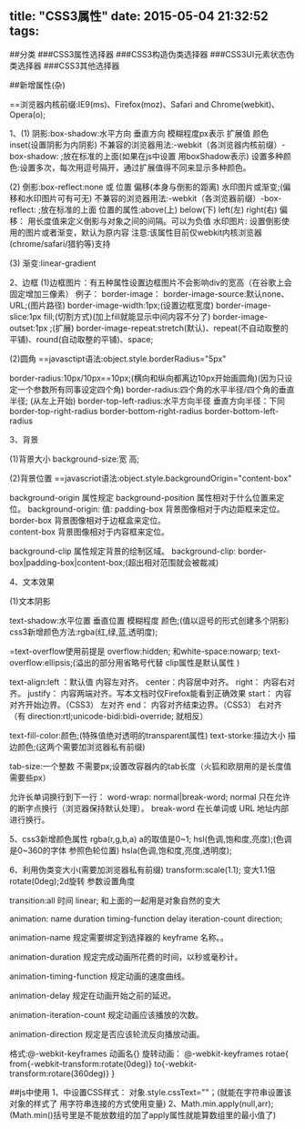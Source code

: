 title: "CSS3属性"
date: 2015-05-04 21:32:52
tags:
---
##分类
###CSS3属性选择器
###CSS3构造伪类选择器
###CSS3UI元素状态伪类选择器
###CSS3其他选择器

##新增属性(杂)

==浏览器内核前缀:IE9(ms)、Firefox(moz)、Safari and Chrome(webkit)、Opera(o);

1、(1) 阴影:box-shadow:水平方向 垂直方向 模糊程度px表示 扩展值 颜色 inset(设置阴影为内阴影)
       不兼容的浏览器用法:-webkit（各浏览器内核前缀）-box-shadow: ;放在标准的上面(如果在js中设置 用boxShadow表示)
       设置多种颜色:设置多次，每次用逗号隔开，通过扩展值得不同来显示多种颜色。
   
   (2) 倒影:box-reflect:none 或 位置 偏移(本身与倒影的距离) 水印图片或渐变;(偏移和水印图片可有可无)
       不兼容的浏览器用法:-webkit（各浏览器前缀）-box-reflect: ;放在标准的上面
       位置的属性:above(上) below(下) left(左) right(右)
       偏移： 用长度值来定义倒影与对象之间的间隔。可以为负值
       水印图片: 设置倒影使用的图片或者渐变，默认为原内容
       注意:该属性目前仅webkit内核浏览器(chrome/safari/猎豹等)支持

   (3) 渐变:linear-gradient



2、边框
(1)边框图片：有五种属性设置边框图片不会影响div的宽高（在谷歌上会固定增加三像素）
例子：
border-image：
border-image-source:默认none、URL;(图片路径)
border-image-width:1px;(设置边框宽度)
border-image-slice:1px fill;(切割方式)(加上fill就能显示中间内容不分了)
border-image-outset:1px ;(扩展)
border-image-repeat:stretch(默认)、repeat(不自动取整的平铺)、round(自动取整的平铺)、space;

(2)圆角
==javasctipt语法:object.style.borderRadius="5px"

border-radius:10px/10px==10px;(横向和纵向都离边10px开始画圆角)(因为只设定一个参数所有同事设定四个角)
border-radius:四个角的水平半径/四个角的垂直半径; (从左上开始)
border-top-left-radius:水平方向半径 垂直方向半径：下同
border-top-right-radius
border-bottom-right-radius
border-bottom-left-radius

3、背景

(1)背景大小
background-size:宽 高;

(2)背景位置
==javascriot语法:object.style.backgroundOrigin="content-box"

background-origin 属性规定 background-position 属性相对于什么位置来定位。
background-origin:
值: padding-box 背景图像相对于内边距框来定位。 
    border-box 背景图像相对于边框盒来定位。  
    content-box 背景图像相对于内容框来定位。 

background-clip 属性规定背景的绘制区域。
background-clip: border-box|padding-box|content-box;(超出相对范围就会被裁减)

4、文本效果

(1)文本阴影

text-shadow:水平位置 垂直位置 模糊程度 颜色;(值以逗号的形式创建多个阴影)
css3新增颜色方法:rgba(红,绿,蓝,透明度);

=text-overflow使用前提是 overflow:hidden; 和white-space:nowarp;
text-overflow:ellipsis;(溢出的部分用省略号代替 clip属性是默认属性 )

text-align:left ：默认值 内容左对齐。
           center：内容居中对齐。
           right： 内容右对齐。
           justify： 内容两端对齐。写本文档时仅Firefox能看到正确效果
           start： 内容对齐开始边界。（CSS3） 左对齐
           end： 内容对齐结束边界。（CSS3） 右对齐 （有 direction:rtl;unicode-bidi:bidi-override; 就相反）

text-fill-color:颜色;(特殊值绝对透明的transparent属性)
text-storke:描边大小 描边颜色;(这两个需要加浏览器私有前缀)

tab-size:一个整数 不需要px;设置改容器内的tab长度（火狐和欧朋用的是长度值 需要些px）



允许长单词换行到下一行：
word-wrap: normal|break-word;
normal 只在允许的断字点换行（浏览器保持默认处理）。 
break-word 在长单词或 URL 地址内部进行换行。

5、css3新增颜色属性
rgba(r,g,b,a) a的取值是0~1;
hsl(色调,饱和度,亮度);(色调是0~360的字体 参照色轮位置)
hsla(色调,饱和度,亮度,透明度);

6、利用伪类变大小(需要加浏览器私有前缀)
transform:scale(1.1); 变大1.1倍
          rotate(0deg);2d旋转 参数设置角度

transition:all 时间 linear; 和上面的一起用是对象自然的变大

<!-- 动画设置 -->
animation: name duration timing-function delay iteration-count direction;
<!-- 各属性的值 -->
animation-name 规定需要绑定到选择器的 keyframe 名称。。 
<!-- 值:和定义好的动画相同 -->
animation-duration 规定完成动画所花费的时间，以秒或毫秒计。
<!-- 值:一个时间 -->
animation-timing-function 规定动画的速度曲线。 
<!-- 值:linear 动画从头到尾的速度是相同的。 测
        ease 默认。动画以低速开始，然后加快，在结束前变慢。
        ease-in 动画以低速开始。 
        ease-out 动画以低速结束。 
        ease-in-out 动画以低速开始和结束。 
        cubic-bezier(n,n,n,n) 在 cubic-bezier 函数中自己的值。可能的值是从 0 到 1 的数值。  -->

animation-delay 规定在动画开始之前的延迟。 
<!-- 值:时间 -->
animation-iteration-count 规定动画应该播放的次数。
<!-- 值:n 定义动画播放次数的数值。 
        infinite 规定动画应该无限次播放。  -->

animation-direction 规定是否应该轮流反向播放动画。 
<!-- 值:normal 默认值。动画应该正常播放。 
        alternate 动画应该轮流反向播放。 
 -->

<!-- 动画定义 -->
格式:@-webkit-keyframes 动画名{}
旋转动画：
@-webkit-keyframes rotae{
  from{-webkit-transform:rotate(0deg)}
  to{-webkit-transform:rotare(360deg)}
}













##js中使用
1、中设置CSS样式：
对象.style.cssText=""；(就能在字符串设置该对象的样式了 用字符串连接的方式使用变量)
2、Math.min.apply(null,arr);(Math.min()括号里是不能放数组的加了apply属性就能算数组里的最小值了)

